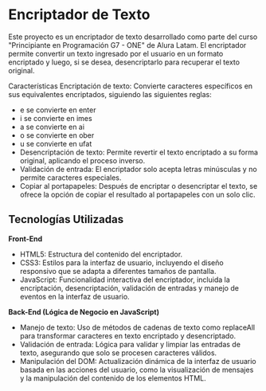 <h1> Encriptador de Texto </h1>
Este proyecto es un encriptador de texto desarrollado como parte del curso "Principiante en Programación G7 - ONE" de Alura Latam. El encriptador permite convertir un texto ingresado por el usuario en un formato encriptado y luego, si se desea, desencriptarlo para recuperar el texto original.

Características
Encriptación de texto: Convierte caracteres específicos en sus equivalentes encriptados, siguiendo las siguientes reglas:

* e se convierte en enter
* i se convierte en imes
* a se convierte en ai
* o se convierte en ober
* u se convierte en ufat
* Desencriptación de texto: Permite revertir el texto encriptado a su forma original, aplicando el proceso inverso.
* Validación de entrada: El encriptador solo acepta letras minúsculas y no permite caracteres especiales.
* Copiar al portapapeles: Después de encriptar o desencriptar el texto, se ofrece la opción de copiar el resultado al portapapeles con un solo clic.

<h2>Tecnologías Utilizadas</h2>

<b>Front-End</b>
* HTML5: Estructura del contenido del encriptador.
* CSS3: Estilos para la interfaz de usuario, incluyendo el diseño responsivo que se adapta a diferentes tamaños de pantalla.
* JavaScript: Funcionalidad interactiva del encriptador, incluida la encriptación, desencriptación, validación de entradas y manejo de eventos en la interfaz de usuario.

<b>Back-End (Lógica de Negocio en JavaScript)</b>
* Manejo de texto: Uso de métodos de cadenas de texto como replaceAll para transformar caracteres en texto encriptado y desencriptado.
* Validación de entrada: Lógica para validar y limpiar las entradas de texto, asegurando que solo se procesen caracteres válidos.
* Manipulación del DOM: Actualización dinámica de la interfaz de usuario basada en las acciones del usuario, como la visualización de mensajes y la manipulación del contenido de los elementos HTML.
